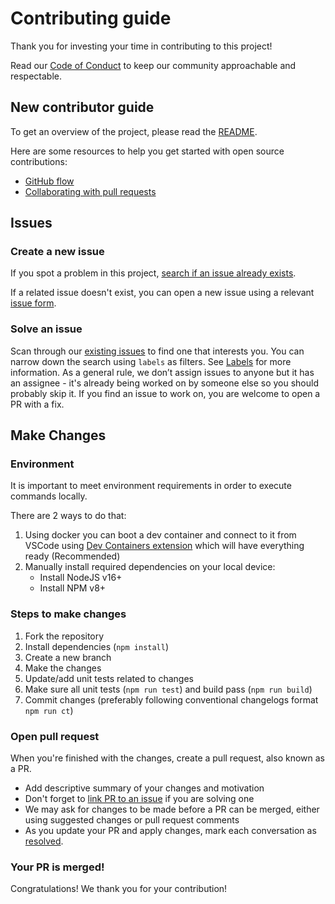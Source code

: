 # Contributing guide

Thank you for investing your time in contributing to this project!

Read our [Code of Conduct](/CODE_OF_CONDUCT.md) to keep our community approachable and respectable.

## New contributor guide

To get an overview of the project, please read the [README](/README.md).

Here are some resources to help you get started with open source contributions:

- [GitHub flow](https://docs.github.com/en/get-started/quickstart/github-flow)
- [Collaborating with pull requests](https://docs.github.com/en/github/collaborating-with-pull-requests)

## Issues

### Create a new issue

If you spot a problem in this project, [search if an issue already exists](https://docs.github.com/en/github/searching-for-information-on-github/searching-on-github/searching-issues-and-pull-requests#search-by-the-title-body-or-comments).

If a related issue doesn't exist, you can open a new issue using a relevant [issue form](https://github.com/gund/ng-dynamic-component/issues/new/choose).

### Solve an issue

Scan through our [existing issues](https://github.com/gund/ng-dynamic-component/issues) to find one that interests you.
You can narrow down the search using `labels` as filters.
See [Labels](https://github.com/github/docs/blob/main/contributing/how-to-use-labels.md) for more information.
As a general rule, we don’t assign issues to anyone but it has an assignee - it's already being worked on by someone else so you should probably skip it.
If you find an issue to work on, you are welcome to open a PR with a fix.

## Make Changes

### Environment

It is important to meet environment requirements in order to execute commands locally.

There are 2 ways to do that:

1. Using docker you can boot a dev container and connect to it from VSCode using [Dev Containers extension](https://marketplace.visualstudio.com/items?itemName=ms-vscode-remote.remote-containers) which will have everything ready (Recommended)
2. Manually install required dependencies on your local device:
   - Install NodeJS v16+
   - Install NPM v8+

### Steps to make changes

1. Fork the repository
2. Install dependencies (`npm install`)
3. Create a new branch
4. Make the changes
5. Update/add unit tests related to changes
6. Make sure all unit tests (`npm run test`) and build pass (`npm run build`)
7. Commit changes (preferably following conventional changelogs format `npm run ct`)

### Open pull request

When you're finished with the changes, create a pull request, also known as a PR.

- Add descriptive summary of your changes and motivation
- Don't forget to [link PR to an issue](https://docs.github.com/en/issues/tracking-your-work-with-issues/linking-a-pull-request-to-an-issue) if you are solving one
- We may ask for changes to be made before a PR can be merged, either using suggested changes or pull request comments
- As you update your PR and apply changes, mark each conversation as [resolved](https://docs.github.com/en/github/collaborating-with-issues-and-pull-requests/commenting-on-a-pull-request#resolving-conversations).

### Your PR is merged!

Congratulations! We thank you for your contribution!
